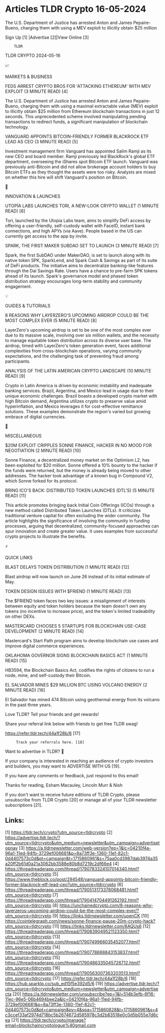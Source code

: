 # Articles TLDR Crypto 16-05-2024

The U.S. Department of Justice has arrested Anton and James
Pepaire-Bueno, charging them with using a MEV exploit to illicitly
obtain $25 million  

 Sign Up [1] |Advertise [2]|View Online [3] 

		TLDR 

TLDR CRYPTO 2024-05-16

📈 

MARKETS & BUSINESS

 FEDS ARREST CRYPTO BROS FOR 'ATTACKING ETHEREUM' WITH MEV EXPLOIT (3
MINUTE READ) [4] 

 The U.S. Department of Justice has arrested Anton and James
Pepaire-Bueno, charging them with using a maximal extractable value
(MEV) exploit to illicitly obtain $25 million from Ethereum blockchain
transactions in just 12 seconds. This unprecedented scheme involved
manipulating pending transactions to redirect funds, a significant
manipulation of blockchain technology. 

 VANGUARD APPOINTS BITCOIN-FRIENDLY FORMER BLACKROCK ETF LEAD AS CEO
(3 MINUTE READ) [5] 

 Investment management firm Vanguard has appointed Salim Ramji as its
new CEO and board member. Ramji previously led BlackRock's global ETF
department, overseeing the iShares spot Bitcoin ETF launch. Vanguard
was previously anti-Bitcoin and did not allow brokerage account
holders to buy Bitcoin ETFs as they thought the assets were too risky.
Analysts are mixed on whether this hire will shift Vanguard's position
on Bitcoin. 

🚀 

INNOVATION & LAUNCHES

 UTOPÍA LABS LAUNCHES TORI, A NEW-LOOK CRYPTO WALLET (1 MINUTE READ)
[6] 

 Tori, launched by the Utopia Labs team, aims to simplify DeFi access
by offering a user-friendly, self-custody wallet with FaceID, instant
bank connections, and high APYs (via Aave). People based in the US can
currently get access to the app by invite. 

 SPARK, THE FIRST MAKER SUBDAO SET TO LAUNCH (3 MINUTE READ) [7] 

 Spark, the first SubDAO under MakerDAO, is set to launch along with
its native token SPK, SparkLend, and Spark Cash & Savings as part of
its suite of DeFi products. The initiative aims to decentralize
banking-like features through the Dai Savings Rate. Users have a
chance to pre-farm SPK tokens ahead of its launch. Spark's governance
model and phased token distribution strategy encourages long-term
stability and community engagement. 

💡 

GUIDES & TUTORIALS

 8 REASONS WHY LAYERZERO'S UPCOMING AIRDROP COULD BE THE MOST COMPLEX
EVER (5 MINUTE READ) [8] 

 LayerZero's upcoming airdrop is set to be one of the most complex
ever due to its massive scale, involving over six million wallets, and
the necessity to manage equitable token distribution across its
diverse user base. The airdrop, timed with LayerZero's token
generation event, faces additional complexities from cross-blockchain
operations, varying community expectations, and the challenging task
of preventing fraud among participants. 

 ANALYSIS OF THE LATIN AMERICAN CRYPTO LANDSCAPE (10 MINUTE READ) [9] 

 Crypto in Latin America is driven by economic instability and
inadequate banking services. Brazil, Argentina, and Mexico lead in
usage due to their unique economic challenges. Brazil boasts a
developed crypto market with high Bitcoin demand, Argentina utilizes
crypto to preserve value amid hyperinflation, and Mexico leverages it
for cost-effective remittance solutions. These examples demonstrate
the region's varied but growing embrace of digital currencies. 

🦄 

MISCELLANEOUS

 $20M EXPLOIT CRIPPLES SONNE FINANCE, HACKER IN NO MOOD FOR
NEGOTIATION (2 MINUTE READ) [10] 

 Sonne Finance, a decentralized money market on the Optimism L2, has
been exploited for $20 million. Sonne offered a 10% bounty to the
hacker if the funds were returned, but the money is already being
moved to other addresses. The hacker took advantage of a known bug in
Compound V2, which Sonne forked for its protocol. 

 BRING ICO'S BACK: DISTRIBUTED TOKEN LAUNCHES (DTL'S) (5 MINUTE READ)
[11] 

 This article promotes bringing back Initial Coin Offerings (ICOs)
through a new method called Distributed Token Launches (DTLs). It
criticizes traditional venture capital for often excluding the wider
community. The article highlights the significance of involving the
community in funding processes, arguing that decentralized,
community-focused approaches can spur innovation and create greater
value. It uses examples from successful crypto projects to illustrate
the benefits. 

⚡ 

QUICK LINKS

 BLAST DELAYS TOKEN DISTRIBUTION (1 MINUTE READ) [12] 

 Blast airdrop will now launch on June 26 instead of its initial
estimate of May. 

 TOKEN DESIGN ISSUES WITH $FRIEND (1 MINUTE READ) [13] 

 The $FRIEND token faces two key issues: a misalignment of interests
between equity and token holders because the team doesn't own any
tokens (no incentive to increase price), and the token's limited
tradeability on other DEXs. 

 MASTERCARD CHOOSES 5 STARTUPS FOR BLOCKCHAIN USE-CASE DEVELOPMENT (2
MINUTE READ) [14] 

 Mastercard's Start Path program aims to develop blockchain use cases
and improve digital commerce experiences. 

 OKLAHOMA GOVERNOR SIGNS BLOCKCHAIN BASICS ACT (1 MINUTE READ) [15] 

 HB3594, the Blockchain Basics Act, codifies the rights of citizens to
run a node, mine, and self-custody their Bitcoin. 

 EL SALVADOR MINES $29 MILLION BTC USING VOLCANO ENERGY (2 MINUTE
READ) [16] 

 El Salvador has mined 474 Bitcoin using geothermal energy from its
volcano in the past three years. 

Love TLDR? Tell your friends and get rewards!

 Share your referral link below with friends to get free TLDR swag! 

 https://refer.tldr.tech/44a1f28b/6 [17] 

		 Track your referrals here. [18] 

Want to advertise in TLDR? 📰

 If your company is interested in reaching an audience of crypto
investors and builders, you may want to ADVERTISE WITH US [19]. 

 If you have any comments or feedback, just respond to this email! 

Thanks for reading, 
Esham Macauley, Lincoln Murr & Nish 

If you don't want to receive future editions of TLDR Crypto, please
unsubscribe from TLDR Crypto [20] or manage all of your TLDR
newsletter subscriptions [21]. 

 

Links:
------
[1] https://tldr.tech/crypto?utm_source=tldrcrypto
[2] https://advertise.tldr.tech/?utm_source=tldrcrypto&utm_medium=newsletter&utm_campaign=advertisetopnav
[3] https://a.tldrnewsletter.com/web-version?ep=1&lc=04210f4a-96a1-11ed-94fb-3729ef006681&p=8a73ff3e-1360-11ef-82c1-0d4407573c0d&pt=campaign&t=1715860961&s=75aa0cd3987dab3974a35a20ff2b61d0a21a3062bb3588e80b8d7219c2df66e4
[4] https://threadreaderapp.com/thread/1790783324107014340.html?utm_source=tldrcrypto
[5] https://www.theblock.co/post/294548/vanguard-appoints-bitcoin-friendly-former-blackrock-etf-lead-ceo?utm_source=tldrcrypto
[6] https://threadreaderapp.com/thread/1790513173378068481.html?utm_source=tldrcrypto
[7] https://threadreaderapp.com/thread/1790414704491262192.html?utm_source=tldrcrypto
[8] https://unchainedcrypto.com/8-reasons-why-layerzeros-upcoming-airdrop-could-be-the-most-complex-ever/?utm_source=tldrcrypto
[9] https://links.tldrnewsletter.com/uoenCK
[10] https://cointelegraph.com/news/sonne-finance-pause-20m-crypto-hack?utm_source=tldrcrypto
[11] https://links.tldrnewsletter.com/6AQUs6
[12] https://threadreaderapp.com/thread/1790839049521123350.html?utm_source=tldrcrypto
[13] https://threadreaderapp.com/thread/1790749966035452077.html?utm_source=tldrcrypto
[14] https://threadreaderapp.com/thread/1790778688843153837.html?utm_source=tldrcrypto
[15] https://threadreaderapp.com/thread/1790486335045726712.html?utm_source=tldrcrypto
[16] https://threadreaderapp.com/thread/1790563007363203513.html?utm_source=tldrcrypto
[17] https://refer.tldr.tech/44a1f28b/6
[18] https://hub.sparklp.co/sub_ed15f5e392d5/6
[19] https://advertise.tldr.tech/?utm_source=tldrcrypto&utm_medium=newsletter&utm_campaign=advertisecta
[20] https://a.tldrnewsletter.com/unsubscribe?ep=1&l=514b3efb-6f16-11ec-96e5-06b4694bee2a&lc=04210f4a-96a1-11ed-94fb-3729ef006681&p=8a73ff3e-1360-11ef-82c1-0d4407573c0d&pt=campaign&pv=4&spa=1715860828&t=1715860961&s=4c3ccef33af2974d718bc5b2674672d585978c3d2b83518e0c0d5b055e7d6cea
[21] https://tldr.tech/crypto/manage?email=blockchaincryptologue%40gmail.com